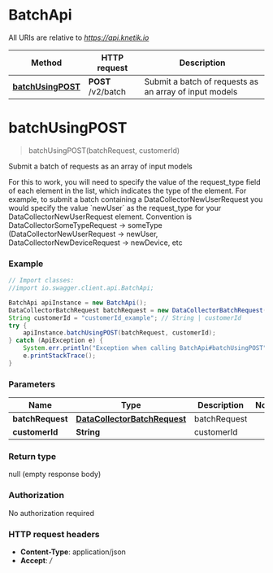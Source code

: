 # BatchApi

All URIs are relative to *https://api.knetik.io*

Method | HTTP request | Description
------------- | ------------- | -------------
[**batchUsingPOST**](BatchApi.md#batchUsingPOST) | **POST** /v2/batch | Submit a batch of requests as an array of input models


<a name="batchUsingPOST"></a>
# **batchUsingPOST**
> batchUsingPOST(batchRequest, customerId)

Submit a batch of requests as an array of input models

For this to work, you will need to specify the value of the request_type field of each element in the list, which indicates the type of the element. For example, to submit a batch containing a DataCollectorNewUserRequest you would specify the value &#x60;newUser&#x60; as the request_type for your DataCollectorNewUserRequest element. Convention is DataCollectorSomeTypeRequest -&gt; someType (DataCollectorNewUserRequest -&gt; newUser, DataCollectorNewDeviceRequest -&gt; newDevice, etc

### Example
```java
// Import classes:
//import io.swagger.client.api.BatchApi;

BatchApi apiInstance = new BatchApi();
DataCollectorBatchRequest batchRequest = new DataCollectorBatchRequest(); // DataCollectorBatchRequest | batchRequest
String customerId = "customerId_example"; // String | customerId
try {
    apiInstance.batchUsingPOST(batchRequest, customerId);
} catch (ApiException e) {
    System.err.println("Exception when calling BatchApi#batchUsingPOST");
    e.printStackTrace();
}
```

### Parameters

Name | Type | Description  | Notes
------------- | ------------- | ------------- | -------------
 **batchRequest** | [**DataCollectorBatchRequest**](DataCollectorBatchRequest.md)| batchRequest |
 **customerId** | **String**| customerId |

### Return type

null (empty response body)

### Authorization

No authorization required

### HTTP request headers

 - **Content-Type**: application/json
 - **Accept**: */*

